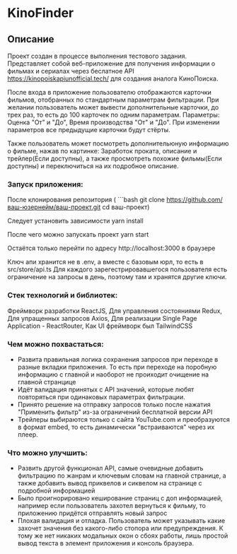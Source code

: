 # KinoFinder

## Описание
Проект создан в процессе выполнения тестового задания.
Представляет собой веб-приложение для получения информации о фильмах и сериалах через беслатное API https://kinopoiskapiunofficial.tech/ для создания аналога КиноПоиска.

После входа в приложение пользователю отображаются карточки фильмов, отобранных по стандартным параметрам фильтрации.
При желании пользователь может вывести дополнительные карточки, до трех раз, то есть до 100 карточек по одним параметрам.
Параметры: Оценка "От" и "До", Время производства "От" и "До".
При изменении параметров все предыдущие карточки будут стёрты.

Также пользователь может посмотреть дополнительюную информацию о фильме, нажав по картинке:
Заработок проката, описание и трейлер(Если доступны), а также просмотреть похожие фильмы(Если доступны) и переключиться на их подробное описание.

### Запуск приложения:

После клонирования репозитория
( ```bash
   git clone https://github.com/ваш-юзернейм/ваш-проект.git
   cd ваш-проект)

Следует установить зависимости
yarn install

После чего можно запускать проект
yarn start

Остаётся только перейти по адресу http://localhost:3000 в браузере

Ключ апи хранится не в .env, а вместе с базовым юрл, то есть в src/store/api.ts
Для каждого зарегестрировавшегося пользователя есть ограничение на запросы в день, поэтому там и хранятся другие ключи.

### Стек технологий и библиотек:
Фреймворк разработки ReactJS,
Для управления состояниями Redux,
Для упращенных запросов Axios,
Для реализации Single Page Application - ReactRouter,
Как UI фреймворк был TailwindCSS

### Чем можно похвастаться:
* Развита правильная логика сохранения запросов при переходе в разные вкладки приложения.
То есть при переходе на поробную информацию с главной и наоборот не проиходит очищение на главной странцице
* Идёт валидация принятых с API значений, которые любят повторяться при одинаковых параметрах фильтрации.
* Принято решение на отправку запросов только после нажатия "Применить фильтр" из-за ограничений бесплатной версии API
*  Трейлеры выбираются только с сайта YouTube.com и преобразуются в формат embed, то есть динамически "встраиваются" через их плеер.  

### Что можно улучшить:
* Развить другой функционал API, самые очевидные добавить фильтрацию по жанрам и ключевым словам на главной странице, а также добавить вывод приквелов и сиквелом на странице с подробной информацией
* Было проигнорировано кеширование страниц с доп информацией, например если пользователь захотел вернуться к фильму, то приложению придётся отправлять новый запрос
* Плохая валидация и отладка. Пользователь может указывать какие захочет значения без какого-либо стопора или предупреждения. К тому же нет никаких модальных окон о сбоях работы, лишь простой вывод текста в элемент приложения и консоль браузера.
